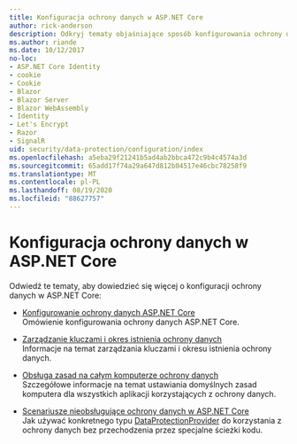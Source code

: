 ```yaml
---
title: Konfiguracja ochrony danych w ASP.NET Core
author: rick-anderson
description: Odkryj tematy objaśniające sposób konfigurowania ochrony danych w programie ASP.NET Core.
ms.author: riande
ms.date: 10/12/2017
no-loc:
- ASP.NET Core Identity
- cookie
- Cookie
- Blazor
- Blazor Server
- Blazor WebAssembly
- Identity
- Let's Encrypt
- Razor
- SignalR
uid: security/data-protection/configuration/index
ms.openlocfilehash: a5eba29f21241b5ad4ab2bbca472c9b4c4574a3d
ms.sourcegitcommit: 65add17f74a29a647d812b04517e46cbc78258f9
ms.translationtype: MT
ms.contentlocale: pl-PL
ms.lasthandoff: 08/19/2020
ms.locfileid: "88627757"
---
```

# <a name="data-protection-configuration-in-aspnet-core"></a>Konfiguracja ochrony danych w ASP.NET Core

Odwiedź te tematy, aby dowiedzieć się więcej o konfiguracji ochrony danych w ASP.NET Core:

* [Konfigurowanie ochrony danych ASP.NET Core](xref:security/data-protection/configuration/overview)  
  Omówienie konfigurowania ochrony danych ASP.NET Core.

* [Zarządzanie kluczami i okres istnienia ochrony danych](xref:security/data-protection/configuration/default-settings)  
  Informacje na temat zarządzania kluczami i okresu istnienia ochrony danych.

* [Obsługa zasad na całym komputerze ochrony danych](xref:security/data-protection/configuration/machine-wide-policy)  
  Szczegółowe informacje na temat ustawiania domyślnych zasad komputera dla wszystkich aplikacji korzystających z ochrony danych.

* [Scenariusze nieobsługujące ochrony danych w ASP.NET Core](xref:security/data-protection/configuration/non-di-scenarios)  
  Jak używać konkretnego typu [DataProtectionProvider](/dotnet/api/Microsoft.AspNetCore.DataProtection.DataProtectionProvider) do korzystania z ochrony danych bez przechodzenia przez specjalne ścieżki kodu.
